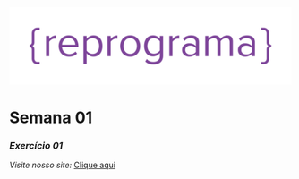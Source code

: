 <img src="./reprograma-roxo.png">

# **Semana 01**
### *Exercício 01*

*Visite nosso site:* [Clique aqui](https://reprograma.com.br/)
